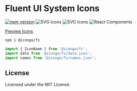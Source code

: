 Fluent UI System Icons
===

[![npm version](https://img.shields.io/npm/v/@icongo/fs.svg)](https://www.npmjs.com/package/@icongo/fs)
![SVG Icons](https://shields.io/badge/SVG-icons-green?logo=svg&style=flat)
![SVG Icons](https://shields.io/badge/TypeScript-Support-green?logo=TypeScript&style=flat)
![React Components](https://shields.io/badge/React-components-green?logo=react&style=flat)

[Preview Icons](http://icongo.github.io/#/icons/fs)

```bash
npm i @icongo/fs
```

```jsx
import { IconName } from '@icongo/fs';
import data from '@icongo/fs/data.json';
import names from '@icongo/fs/names.json';
```

## License

Licensed under the MIT License.
